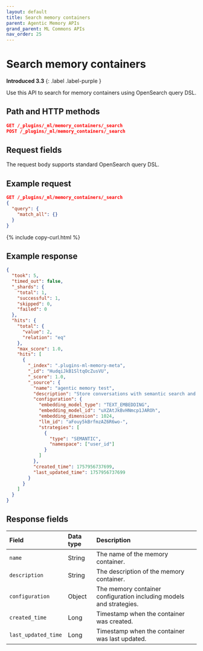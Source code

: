 ```yaml
---
layout: default
title: Search memory containers
parent: Agentic Memory APIs
grand_parent: ML Commons APIs
nav_order: 25
---
```


# Search memory containers
**Introduced 3.3**
{: .label .label-purple }

Use this API to search for memory containers using OpenSearch query DSL.

## Path and HTTP methods

```json
GET /_plugins/_ml/memory_containers/_search
POST /_plugins/_ml/memory_containers/_search
```

## Request fields

The request body supports standard OpenSearch query DSL. 

## Example request

```json
GET /_plugins/_ml/memory_containers/_search
{
  "query": {
    "match_all": {}
  }
}
```
{% include copy-curl.html %}

## Example response

```json
{
  "took": 5,
  "timed_out": false,
  "_shards": {
    "total": 1,
    "successful": 1,
    "skipped": 0,
    "failed": 0
  },
  "hits": {
    "total": {
      "value": 2,
      "relation": "eq"
    },
    "max_score": 1.0,
    "hits": [
      {
        "_index": ".plugins-ml-memory-meta",
        "_id": "HudqiJkB1SltqOcZusVU",
        "_score": 1.0,
        "_source": {
          "name": "agentic memory test",
          "description": "Store conversations with semantic search and summarization",
          "configuration": {
            "embedding_model_type": "TEXT_EMBEDDING",
            "embedding_model_id": "uXZAtJkBvHNmcp1JAROh",
            "embedding_dimension": 1024,
            "llm_id": "aFouy5kBrfmzAZ6R6wo-",
            "strategies": [
              {
                "type": "SEMANTIC",
                "namespace": ["user_id"]
              }
            ]
          },
          "created_time": 1757956737699,
          "last_updated_time": 1757956737699
        }
      }
    ]
  }
}
```

## Response fields

| Field | Data type | Description |
| :--- | :--- | :--- |
| `name` | String | The name of the memory container. |
| `description` | String | The description of the memory container. |
| `configuration` | Object | The memory container configuration including models and strategies. |
| `created_time` | Long | Timestamp when the container was created. |
| `last_updated_time` | Long | Timestamp when the container was last updated. |
